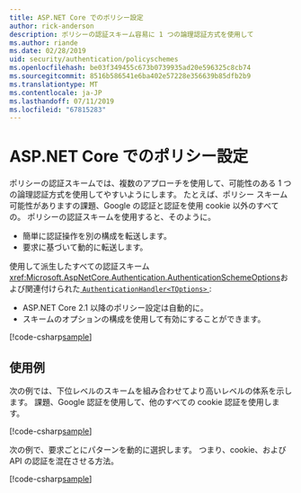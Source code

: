```yaml
---
title: ASP.NET Core でのポリシー設定
author: rick-anderson
description: ポリシーの認証スキーム容易に 1 つの論理認証方式を使用して
ms.author: riande
ms.date: 02/28/2019
uid: security/authentication/policyschemes
ms.openlocfilehash: be03f349455c673b0739935ad20e596325c8cb74
ms.sourcegitcommit: 8516b586541e6ba402e57228e356639b85dfb2b9
ms.translationtype: MT
ms.contentlocale: ja-JP
ms.lasthandoff: 07/11/2019
ms.locfileid: "67815283"
---
```

# <a name="policy-schemes-in-aspnet-core"></a>ASP.NET Core でのポリシー設定

ポリシーの認証スキームでは、複数のアプローチを使用して、可能性のある 1 つの論理認証方式を使用してやすいようにします。 たとえば、ポリシー スキーム可能性がありますの課題、Google の認証と認証を使用 cookie 以外のすべての。 ポリシーの認証スキームを使用すると、そのように。

* 簡単に認証操作を別の構成を転送します。
* 要求に基づいて動的に転送します。

使用して派生したすべての認証スキーム<xref:Microsoft.AspNetCore.Authentication.AuthenticationSchemeOptions>および関連付けられた[ `AuthenticationHandler<TOptions>` ](/dotnet/api/microsoft.aspnetcore.authentication.authenticationhandler-1):

* ASP.NET Core 2.1 以降のポリシー設定は自動的に。
* スキームのオプションの構成を使用して有効にすることができます。

[!code-csharp[sample](policyschemes/samples/AuthenticationSchemeOptions.cs?name=snippet)]

## <a name="examples"></a>使用例

次の例では、下位レベルのスキームを組み合わせてより高いレベルの体系を示します。 課題、Google 認証を使用して、他のすべての cookie 認証を使用します。

[!code-csharp[sample](policyschemes/samples/Startup.cs?name=snippet1)]

次の例で、要求ごとにパターンを動的に選択します。 つまり、cookie、および API の認証を混在させる方法。

 <!-- REVIEW, missing If set in public Func<HttpContext, string> ForwardDefaultSelector -->

[!code-csharp[sample](policyschemes/samples/Startup.cs?name=snippet2)]

